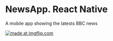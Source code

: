 # NewsApp. React Native
A mobile app showing the latests BBC news

<a href="https://imgflip.com/gif/3p127z"><img src="https://i.imgflip.com/3p127z.gif" title="made at imgflip.com"/></a>
